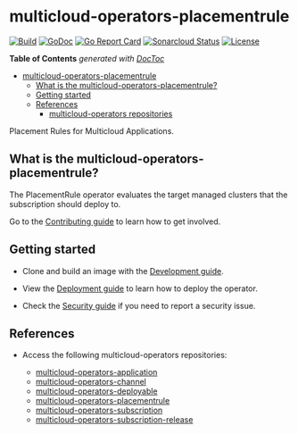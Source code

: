 # multicloud-operators-placementrule

[![Build](https://api.travis-ci.com/open-cluster-management/multicloud-operators-placementrule.svg?branch=master)](https://api.travis-ci.com/open-cluster-management/multicloud-operators-placementrule.svg?branch=master)
[![GoDoc](https://godoc.org/github.com/open-cluster-management/multicloud-operators-placementrule?status.svg)](https://godoc.org/github.com/open-cluster-management/multicloud-operators-placementrule)
[![Go Report Card](https://goreportcard.com/badge/github.com/open-cluster-management/multicloud-operators-placementrule)](https://goreportcard.com/report/github.com/open-cluster-management/multicloud-operators-placementrule)
[![Sonarcloud Status](https://sonarcloud.io/api/project_badges/measure?project=open-cluster-management_multicloud-operators-placementrule&metric=coverage)](https://sonarcloud.io/api/project_badges/measure?project=open-cluster-management_multicloud-operators-placementrule&metric=coverage)
[![License](https://img.shields.io/:license-apache-blue.svg)](http://www.apache.org/licenses/LICENSE-2.0.html)

<!-- START doctoc generated TOC please keep comment here to allow auto update -->
<!-- DON'T EDIT THIS SECTION, INSTEAD RE-RUN doctoc TO UPDATE -->
**Table of Contents**  *generated with [DocToc](https://github.com/thlorenz/doctoc)*

- [multicloud-operators-placementrule](#multicloud-operators-placementrule)
    - [What is the multicloud-operators-placementrule?](#what-is-the-multicloud-operators-application)
    - [Getting started](#getting-started)
    - [References](#references)
        - [multicloud-operators repositories](#multicloud-operators-repositories)

<!-- END doctoc generated TOC please keep comment here to allow auto update -->

Placement Rules for Multicloud Applications.

## What is the multicloud-operators-placementrule?

The PlacementRule operator evaluates the target managed clusters that the subscription should deploy to.

Go to the [Contributing guide](CONTRIBUTING.md) to learn how to get involved.

## Getting started

- Clone and build an image with the [Development guide](docs/development.md).

- View the [Deployment guide](docs/deployment.md) to learn how to deploy the operator.

- Check the [Security guide](SECURITY.md) if you need to report a security issue.

## References

- Access the following multicloud-operators repositories:

    - [multicloud-operators-application](https://github.com/open-cluster-management/multicloud-operators-application)
    - [multicloud-operators-channel](https://github.com/open-cluster-management/multicloud-operators-channel)
    - [multicloud-operators-deployable](https://github.com/open-cluster-management/multicloud-operators-deployable)
    - [multicloud-operators-placementrule](https://github.com/open-cluster-management/multicloud-operators-placementrule)
    - [multicloud-operators-subscription](https://github.com/open-cluster-management/multicloud-operators-subscription)
    - [multicloud-operators-subscription-release](https://github.com/open-cluster-management/multicloud-operators-subscription-release)
